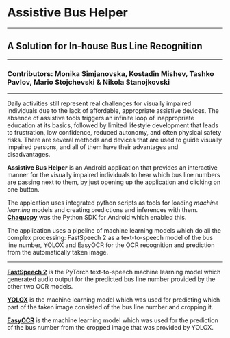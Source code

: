 # Assistive Bus Helper
-----------------------------------------------------------------------------------
## A Solution for In-house Bus Line Recognition
-----------------------------------------------------------------------------------
### Contributors: Monika Simjanovska, Kostadin Mishev, Tashko Pavlov, Mario Stojchevski & Nikola Stanojkovski
-----------------------------------------------------------------------------------

Daily activities still represent real challenges for visually impaired individuals due to the lack of affordable, appropriate assistive devices. The absence of assistive tools triggers an infinite loop of inappropriate education at its basics, followed by limited lifestyle development that leads to frustration, low confidence, reduced autonomy, and often physical safety risks. There are several methods and devices that are used to guide visually impaired persons, and all of them have their advantages and disadvantages.

<b>Assistive Bus Helper</b> is an Android application that provides an interactive manner for the visually impaired individuals to hear which bus line numbers are passing next to them, by just opening up the application and clicking on one button.

The applcation uses integrated python scripts as tools for loading <i>machine learning</i> models and creating predictions and inferences with them. <a href="https://chaquo.com/"><b>Chaquopy</b></a> was the Python SDK for Android which enabled this.

The application uses a pipeline of machine learning models which do all the complex processing: FastSpeech 2 as a text-to-speech model of the bus line number, YOLOX and EasyOCR for the OCR recognition and prediction from the automatically taken image.

-----------------------------------------------------------------------------------

<a href="https://github.com/ming024/FastSpeech2"><b>FastSpeech 2</b></a> is the PyTorch text-to-speech machine learning model which generated audio output for the predicted bus line number provided by the other two OCR models.

<a href="https://github.com/Megvii-BaseDetection/YOLOX"><b>YOLOX</b></a> is the machine learning model which was used for predicting which part of the taken image consisted of the bus line number and cropping it.

<a href="https://github.com/JaidedAI/EasyOCR"><b>EasyOCR</b></a> is the machine learning model which was used for the prediction of the bus number from the cropped image that was provided by YOLOX.